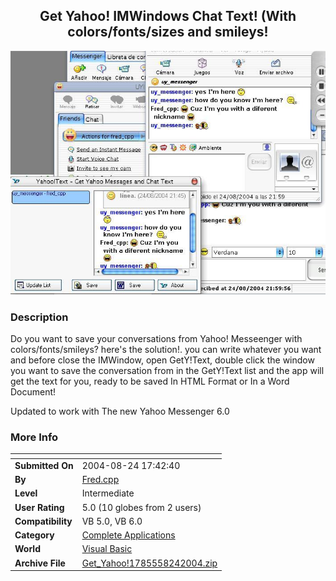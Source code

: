﻿<div align="center">

## Get Yahoo\! IMWindows Chat Text\! \(With colors/fonts/sizes and smileys\!

<img src="PIC2004824231997584.jpg">
</div>

### Description

Do you want to save your conversations from Yahoo! Messeenger with colors/fonts/smileys? here's the solution!. you can write whatever you want and before close the IMWindow, open GetY!Text, double click the window you want to save the conversation from in the GetY!Text list and the app will get the text for you, ready to be saved In HTML Format or In a Word Document!

Updated to work with The new Yahoo Messenger 6.0
 
### More Info
 


<span>             |<span>
---                |---
**Submitted On**   |2004-08-24 17:42:40
**By**             |[Fred\.cpp](https://github.com/Planet-Source-Code/PSCIndex/blob/master/ByAuthor/fred-cpp.md)
**Level**          |Intermediate
**User Rating**    |5.0 (10 globes from 2 users)
**Compatibility**  |VB 5\.0, VB 6\.0
**Category**       |[Complete Applications](https://github.com/Planet-Source-Code/PSCIndex/blob/master/ByCategory/complete-applications__1-27.md)
**World**          |[Visual Basic](https://github.com/Planet-Source-Code/PSCIndex/blob/master/ByWorld/visual-basic.md)
**Archive File**   |[Get\_Yahoo\!1785558242004\.zip](https://github.com/Planet-Source-Code/fred-cpp-get-yahoo-imwindows-chat-text-with-colors-fonts-sizes-and-smileys__1-55802/archive/master.zip)








